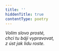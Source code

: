 ```yaml
---
title: ''
hiddenTitle: true
contentType: poetry
---
```


<section>

_Volím slovo prosté,  
chci tu báji vypravovat,  
z úst jak lidu roste._

</section>
